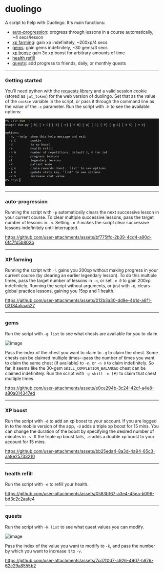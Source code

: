 # duolingo

A script to help with Duolingo. It's main functions:<br>
* [auto-progression](#progress): progress through lessons in a course automatically, ~4 secs/lesson
* [xp farming](#xp): gain xp indefinitely, ~200xp/4 secs
* [gems](#gems): gain gems indefinitely, ~30 gems/3 secs
* [xp boost](#dbl): gain 3x xp boost for arbitrary amounts of time
* [health refill](#heal)
* [quests](#quests): add progress to friends, daily, or monthly quests

<hr>

### Getting started
You'll need python with the [requests library](https://pypi.org/project/requests/) and a valid session cookie (stored as `jwt_token`) for the web version of duolingo. Set that as the value of the `cookie` variable in the script, or pass it through the command line as the value of the `-c` parameter. Run the script with `-h` to see the available options:

![help](img/help.png)

<hr>
<a name="progress"></a> 

### auto-progression
Running the script with `-p` automatically clears the next successive lesson in your current course. To clear multiple successive lessons, pass the target number of lessons in `-n`. Setting `-n 0` makes the script clear successive lessons indefinitely until interrupted.



https://github.com/user-attachments/assets/bf775ffc-2b39-4cd4-a90d-6f47fd5b802b




<hr>
<a name="xp"></a> 

### XP farming
Running the script with `-l` gains you 200xp without making progress in your current course (by clearing an earlier legendary lesson). To do this multiple times, pass the target number of lessons in `-n`, or set `-n 0` to gain 200xp indefinitely. Running the script without arguments, or just with `-n`, clears global practice lessons, gaining you 15xp and 1 health.



https://github.com/user-attachments/assets/012b3a30-dd8e-4b1d-a6f1-03184a5aa527



<hr>
<a name="gems"></a> 

### gems
Run the script with `-g list` to see what chests are available for you to claim. 

![image](https://github.com/user-attachments/assets/1165ed6f-00dd-4067-adbb-81ab21cb377b)

Pass the index of the chest you want to claim to `-g` to claim the chest. Some chests can be claimed multiple times--pass the number of times you want to claim the same chest (if available) to `-n`, or `-n 0` to claim indefinitely. So far, it seems like the 30-gem `SKILL_COMPLETION_BALANCED` chest can be claimed indefinitely. Run the script with `-g skill -n [#]` to claim that chest multiple times.



https://github.com/user-attachments/assets/e0ce294b-3c24-42cf-a4e8-a80a014347ed




<hr>
<a name="dbl"></a> 

### XP boost
Run the script with `-d` to add an xp boost to your account. If you are logged in to the mobile version of the app, `-d` adds a triple xp boost for 15 mins. You can change the duration of the boost by specifying the desired number of minutes in `-v`. If the triple xp boost fails, `-d` adds a double xp boost to your account for 15 mins.




https://github.com/user-attachments/assets/bb25eda4-8a3d-4a94-85c3-aa8e25733210




<hr>
<a name="heal"></a> 

### health refill
Run the script with `-e` to refill your health.




https://github.com/user-attachments/assets/0583b167-a3e4-45ea-b096-bd3c2c2aafe4



<hr>
<a name="quests"></a> 

### quests
Run the script with `-k list` to see what quest values you can modify.

![image](https://github.com/user-attachments/assets/fd7f44b2-fb81-429f-b34f-8b58e684158c)

Pass the index of the value you want to modify to `-k`, and pass the number by which you want to increase it to `-v`.



https://github.com/user-attachments/assets/7cd7f0d7-c926-4907-b876-62c29a8555b2

